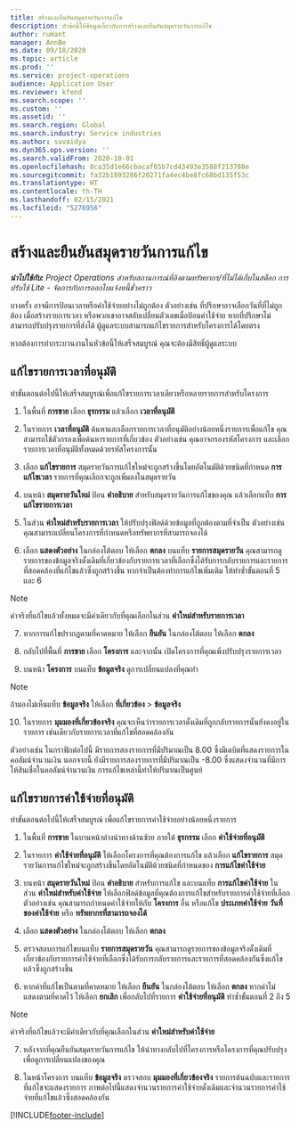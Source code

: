 ```yaml
---
title: สร้างและยืนยันสมุดรายวันการแก้ไข
description: หัวข้อนี้ให้ข้อมูลเกี่ยวกับการสร้างและยืนยันสมุดรายวันการแก้ไข
author: rumant
manager: AnnBe
ms.date: 09/18/2020
ms.topic: article
ms.prod: ''
ms.service: project-operations
audience: Application User
ms.reviewer: kfend
ms.search.scope: ''
ms.custom: ''
ms.assetid: ''
ms.search.region: Global
ms.search.industry: Service industries
ms.author: suvaidya
ms.dyn365.ops.version: ''
ms.search.validFrom: 2020-10-01
ms.openlocfilehash: 8ca35d1e66cbacaf65b7cd43493e3588f213788e
ms.sourcegitcommit: fa32b1893286f20271fa4ec4be8fc68bd135f53c
ms.translationtype: HT
ms.contentlocale: th-TH
ms.lasthandoff: 02/15/2021
ms.locfileid: "5276956"
---
```

# <a name="create-and-confirm-correction-journals"></a>สร้างและยืนยันสมุดรายวันการแก้ไข

_**นำไปใช้กับ:** Project Operations สำหรับสถานการณ์ที่อิงตามทรัพยากร/ที่ไม่ได้เก็บในสต็อก การปรับใช้ Lite - จัดการกับการออกใบแจ้งหนี้ชั่วคราว_

บางครั้ง อาจมีการป้อนเวลาหรือค่าใช้จ่ายอย่างไม่ถูกต้อง ตัวอย่างเช่น ที่ปรึกษาอาจเลือกวันที่ที่ไม่ถูกต้อง เมื่อสร้างรายการเวลา หรือพวกเขาอาจสลับเปลี่ยนตัวเลขเมื่อป้อนค่าใช้จ่าย หากที่ปรึกษาไม่สามารถปรับปรุงรายการที่ส่งได้ ผู้ดูแลระบบสามารถแก้ไขรายการสำหรับโครงการได้โดยตรง

หากต้องการทำกระบวนงานในหัวข้อนี้ให้เสร็จสมบูรณ์ คุณจะต้องมีสิทธิ์ผู้ดูแลระบบ

## <a name="correct-approved-time-entries"></a>แก้ไขรายการเวลาที่อนุมัติ     

ทำขั้นตอนต่อไปนี้ให้เสร็จสมบูรณ์เพื่อแก้ไขรายการเวลาเดียวหรือหลายรายการสำหรับโครงการ

1. ในพื้นที่ **การขาย** เลือก **ธุรกรรม** แล้วเลือก **เวลาที่อนุมัติ** 

2. ในรายการ **เวลาที่อนุมัติ** ค้นหาและเลือกรายการเวลาที่อนุมัติอย่างน้อยหนึ่งรายการเพื่อแก้ไข คุณสามารถใช้ตัวกรองเพื่อค้นหารายการที่เกี่ยวข้อง ตัวอย่างเช่น คุณอาจกรองรหัสโครงการ และเลือกรายการเวลาที่อนุมัติทั้งหมดด้วยรหัสโครงการนั้น

3. เลือก **แก้ไขรายการ** สมุดรายวันการแก้ไขใหม่จะถูกสร้างขึ้นโดยอัตโนมัติด้วยชนิดที่กำหนด **การแก้ไขเวลา** รายการที่คุณเลือกจะถูกเพิ่มลงในสมุดรายวัน 

4. บนหน้า **สมุดรายวันใหม่** ป้อน **คำอธิบาย** สำหรับสมุดรายวันการแก้ไขของคุณ แล้วเลือกแท็บ **การแก้ไขรายการเวลา**  

5. ในส่วน **ค่าใหม่สำหรับรายการเวลา** ให้ปรับปรุงฟิลด์ด้วยข้อมูลที่ถูกต้องตามที่จำเป็น ตัวอย่างเช่น คุณสามารถเปลี่ยนโครงการที่กำหนดหรือทรัพยากรที่สามารถจองได้

6. เลือก **แสดงตัวอย่าง** ในกล่องโต้ตอบ ให้เลือก **ตกลง** บนแท็บ **รายการสมุดรายวัน** คุณสามารถดูรายการของข้อมูลจริงดั้งเดิมที่เกี่ยวข้องกับรายการเวลาที่เลือกซึ่งได้รับการกลับรายการและรายการที่สอดคล้องที่แก้ไขแล้วซึ่งถูกสร้างขึ้น หากจำเป็นต้องทำการแก้ไขเพิ่มเติม ให้ทำซ้ำขั้นตอนที่ 5 และ 6 

> [!NOTE]
> ค่าจริงที่แก้ไขแล้วทั้งหมดจะมีค่าเดียวกับที่คุณเลือกในส่วน **ค่าใหม่สำหรับรายการเวลา**

7. หากการแก้ไขปรากฏตามที่คาดหมาย ให้เลือก **ยืนยัน** ในกล่องโต้ตอบ ให้เลือก **ตกลง**

8. กลับไปที่พื้นที่ **การขาย** เลือก **โครงการ** และจากนั้น เปิดโครงการที่คุณเพิ่งปรับปรุงรายการเวลา 

9. บนหน้า **โครงการ** บนแท็บ **ข้อมูลจริง** ดูการเปลี่ยนแปลงที่คุณทำ 

> [!NOTE]
> ถ้ามองไม่เห็นแท็บ **ข้อมูลจริง** ให้เลือก **ที่เกี่ยวข้อง** > **ข้อมูลจริง**  

10. ในรายการ **มุมมองที่เกี่ยวข้องจริง** คุณจะเห็นว่ารายการเวลาดั้งเดิมที่ถูกกลับรายการนั้นยังคงอยู่ในรายการ เช่นเดียวกับรายการเวลาที่แก้ไขที่สอดคล้องกัน 

ตัวอย่างเช่น ในกราฟิกต่อไปนี้ มีรายการสองรายการที่มีปริมาณเป็น 8.00 ซึ่งมีเดบิตที่แสดงรายการในคอลัมน์จำนวนเงิน นอกจากนี้ ยังมีรายการสองรายการที่มีปริมาณเป็น -8.00 ซึ่งแสดงจำนวนที่มีการให้สินเชื่อในคอลัมน์จำนวนเงิน การแก้ไขเหล่านี้ทำให้ปริมาณเป็นศูนย์

 
## <a name="correct-approved-expense-entries"></a>แก้ไขรายการค่าใช้จ่ายที่อนุมัติ

ทำขั้นตอนต่อไปนี้ให้เสร็จสมบูรณ์ เพื่อแก้ไขรายการค่าใช้จ่ายอย่างน้อยหนึ่งรายการ 

1. ในพื้นที่ **การขาย** ในบานหน้าต่างนำทางด้านซ้าย ภายใต้ **ธุรกรรม** เลือก **ค่าใช้จ่ายที่อนุมัติ**

2. ในรายการ **ค่าใช้จ่ายที่อนุมัติ** ให้เลือกโครงการที่คุณต้องการแก้ไข แล้วเลือก **แก้ไขรายการ** สมุดรายวันการแก้ไขใหม่จะถูกสร้างขึ้นโดยอัตโนมัติด้วยชนิดที่กำหนดของ **การแก้ไขค่าใช้จ่าย** 

3. บนหน้า **สมุดรายวันใหม่** ป้อน **คำอธิบาย** สำหรับการแก้ไข และบนแท็บ **การแก้ไขค่าใช้จ่าย** ในส่วน **ค่าใหม่สำหรับค่าใช้จ่าย** ให้เลือกฟิลด์ข้อมูลที่คุณต้องการแก้ไขสำหรับรายการค่าใช้จ่ายที่เลือก ตัวอย่างเช่น คุณสามารถกำหนดค่าใช้จ่ายให้กับ **โครงการ** อื่น หรือแก้ไข **ประเภทค่าใช้จ่าย** **วันที่ของค่าใช้จ่าย** หรือ **ทรัพยากรที่สามารถจองได้**

4. เลือก **แสดงตัวอย่าง** ในกล่องโต้ตอบ ให้เลือก **ตกลง** 

5. ตรวจสอบการแก้ไขบนแท็บ **รายการสมุดรายวัน** คุณสามารถดูรายการของข้อมูลจริงดั้งเดิมที่เกี่ยวข้องกับรายการค่าใช้จ่ายที่เลือกซึ่งได้รับการกลับรายการและรายการที่สอดคล้องกันซึ่งแก้ไขแล้วซึ่งถูกสร้างขึ้น

6. หากค่าที่แก้ไขเป็นตามที่คาดหมาย ให้เลือก **ยืนยัน** ในกล่องโต้ตอบ ให้เลือก **ตกลง** หากค่าไม่แสดงตามที่คาดไว้ ให้เลือก **ยกเลิก** เพื่อกลับไปที่รายการ **ค่าใช้จ่ายที่อนุมัติ** ทำซ้ำขั้นตอนที่ 2 ถึง 5 

> [!NOTE]
> ค่าจริงที่แก้ไขแล้วจะมีค่าเดียวกับที่คุณเลือกในส่วน **ค่าใหม่สำหรับค่าใช้จ่าย**

7. หลังจากที่คุณยืนยันสมุดรายวันการแก้ไข ให้นำทางกลับไปที่โครงการหรือโครงการที่คุณปรับปรุง เพื่อดูการเปลี่ยนแปลงของคุณ  

8. ในหน้าโครงการ บนแท็บ **ข้อมูลจริง** ตรวจสอบ **มุมมองที่เกี่ยวข้องจริง** รายการต้นฉบับและรายการที่แก้ไขจะแสดงรายการ ภาพต่อไปนี้แสดงจำนวนรายการค่าใช้จ่ายดั้งเดิมและจำนวนรายการค่าใช้จ่ายที่แก้ไขแล้วซึ่งสอดคล้องกัน 




[!INCLUDE[footer-include](../includes/footer-banner.md)]